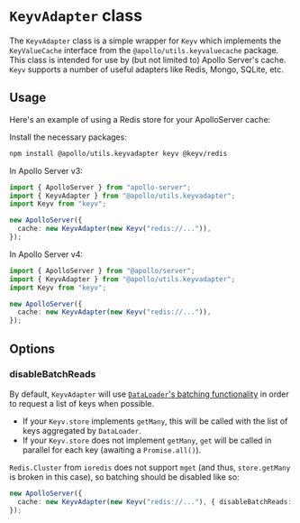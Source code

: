 # `KeyvAdapter` class

The `KeyvAdapter` class is a simple wrapper for `Keyv` which implements the `KeyValueCache` interface from the `@apollo/utils.keyvaluecache` package. This class is intended for use by (but not limited to) Apollo Server's cache. `Keyv` supports a number of useful adapters like Redis, Mongo, SQLite, etc.

## Usage

Here's an example of using a Redis store for your ApolloServer cache:

Install the necessary packages:

```bash
npm install @apollo/utils.keyvadapter keyv @keyv/redis
```

In Apollo Server v3:

```ts
import { ApolloServer } from "apollo-server";
import { KeyvAdapter } from "@apollo/utils.keyvadapter";
import Keyv from "keyv";

new ApolloServer({
  cache: new KeyvAdapter(new Keyv("redis://...")),
});
```

In Apollo Server v4:

```ts
import { ApolloServer } from "@apollo/server";
import { KeyvAdapter } from "@apollo/utils.keyvadapter";
import Keyv from "keyv";

new ApolloServer({
  cache: new KeyvAdapter(new Keyv("redis://...")),
});
```

## Options

### disableBatchReads <boolean>

By default, `KeyvAdapter` will use [`DataLoader`'s batching functionality](https://github.com/graphql/dataloader#batching) in order to request a list of keys when possible.
* If your `Keyv.store` implements `getMany`, this will be called with the list of keys aggregated by `DataLoader`.
* If your `Keyv.store` does not implement `getMany`, `get` will be called in parallel for each key (awaiting a `Promise.all()`).

`Redis.Cluster` from `ioredis` does not support `mget` (and thus, `store.getMany` is broken in this case), so batching should be disabled like so:

```ts
new ApolloServer({
  cache: new KeyvAdapter(new Keyv("redis://..."), { disableBatchReads: true }),
});
```
